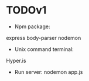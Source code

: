 # TODOv1

- Npm package:

express
body-parser
nodemon

- Unix command terminal: 

Hyper.is

- Run server: nodemon app.js


